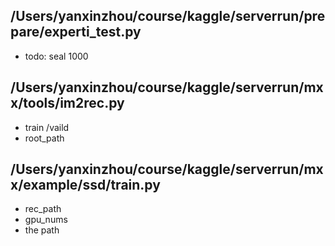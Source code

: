 ## /Users/yanxinzhou/course/kaggle/serverrun/prepare/experti_test.py
- todo: seal 1000



## /Users/yanxinzhou/course/kaggle/serverrun/mxx/tools/im2rec.py
- train /vaild
- root_path 

## /Users/yanxinzhou/course/kaggle/serverrun/mxx/example/ssd/train.py
- rec_path
- gpu_nums
- the path
